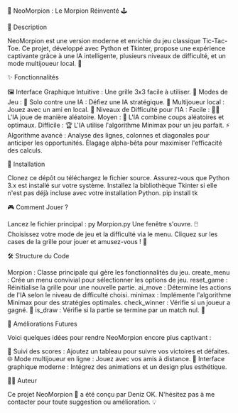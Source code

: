 🔮 NeoMorpion : Le Morpion Réinventé 🕹️

🌟 Description

NeoMorpion est une version moderne et enrichie du jeu classique Tic-Tac-Toe. Ce projet, développé avec Python et Tkinter, propose une expérience captivante grâce à une IA intelligente, plusieurs niveaux de difficulté, et un mode multijoueur local. 🧠

✨ Fonctionnalités

🖼️ Interface Graphique Intuitive : Une grille 3x3 facile à utiliser.
👥 Modes de Jeu :
🎲 Solo contre une IA : Défiez une IA stratégique.
👫 Multijoueur local : Jouez avec un ami en local.
🧠 Niveaux de Difficulté pour l'IA :
Facile : 🤷‍♂️ L'IA joue de manière aléatoire.
Moyen : 🧩 L'IA combine coups aléatoires et optimaux.
Difficile : 🏆 L'IA utilise l'algorithme Minimax pour un jeu parfait.
⚡ Algorithme avancé :
Analyse des lignes, colonnes et diagonales pour anticiper les opportunités.
Élagage alpha-bêta pour maximiser l'efficacité des calculs.

🚀 Installation

Clonez ce dépôt ou téléchargez le fichier source.
Assurez-vous que Python 3.x est installé sur votre système.
Installez la bibliothèque Tkinter si elle n'est pas déjà incluse avec votre installation Python.
pip install tk

🎮 Comment Jouer ?

Lancez le fichier principal :
py Morpion.py
Une fenêtre s'ouvre. 🖱️ Choisissez votre mode de jeu et la difficulté via le menu.
Cliquez sur les cases de la grille pour jouer et amusez-vous ! 🎉

🛠️ Structure du Code

Morpion : Classe principale qui gère les fonctionnalités du jeu.
create_menu : Crée un menu convivial pour sélectionner les options de jeu.
reset_game : Réinitialise la grille pour une nouvelle partie.
ai_move : Détermine les actions de l'IA selon le niveau de difficulté choisi.
minimax : Implémente l'algorithme Minimax pour des stratégies optimales.
check_winner : Vérifie si un joueur a gagné. 🏅
is_draw : Vérifie si la partie se termine par un match nul. 🤝

🌟 Améliorations Futures

Voici quelques idées pour rendre NeoMorpion encore plus captivant :

🏅 Suivi des scores : Ajoutez un tableau pour suivre vos victoires et défaites.
🌐 Mode multijoueur en ligne : Jouez avec vos amis à distance.
🎨 Interface graphique moderne : Intégrez des animations et un design plus esthétique.

👨‍💻 Auteur

Ce projet NeoMorpion 🔮 a été conçu par Deniz OK.
N'hésitez pas à me contacter pour toute suggestion ou amélioration. 💡
